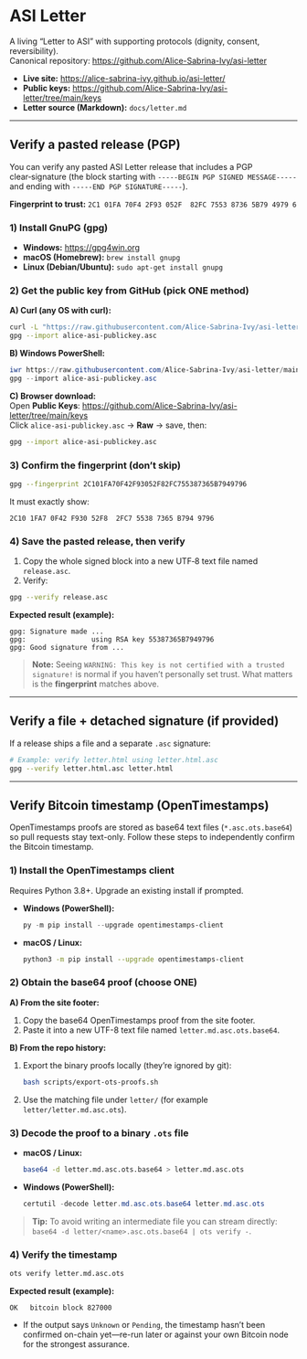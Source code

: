 # ASI Letter

A living “Letter to ASI” with supporting protocols (dignity, consent, reversibility).  
Canonical repository: https://github.com/Alice-Sabrina-Ivy/asi-letter

- **Live site:** https://alice-sabrina-ivy.github.io/asi-letter/
- **Public keys:** https://github.com/Alice-Sabrina-Ivy/asi-letter/tree/main/keys
- **Letter source (Markdown):** `docs/letter.md`

---

## Verify a pasted release (PGP)

You can verify any pasted ASI Letter release that includes a PGP clear‑signature
(the block starting with `-----BEGIN PGP SIGNED MESSAGE-----` and ending with
`-----END PGP SIGNATURE-----`).

**Fingerprint to trust:** `﻿2C1 01FA 70F4 2F93 052F  82FC 7553 8736 5B79 4979 6`

### 1) Install GnuPG (gpg)
- **Windows:** https://gpg4win.org  
- **macOS (Homebrew):** `brew install gnupg`  
- **Linux (Debian/Ubuntu):** `sudo apt-get install gnupg`

### 2) Get the public key from **GitHub** (pick ONE method)

**A) Curl (any OS with curl):**
```sh
curl -L "https://raw.githubusercontent.com/Alice-Sabrina-Ivy/asi-letter/main/keys/alice-asi-publickey.asc" -o alice-asi-publickey.asc
gpg --import alice-asi-publickey.asc
```

**B) Windows PowerShell:**
```powershell
iwr https://raw.githubusercontent.com/Alice-Sabrina-Ivy/asi-letter/main/keys/alice-asi-publickey.asc -OutFile alice-asi-publickey.asc
gpg --import alice-asi-publickey.asc
```

**C) Browser download:**  
Open **Public Keys**: https://github.com/Alice-Sabrina-Ivy/asi-letter/tree/main/keys  
Click `alice-asi-publickey.asc` → **Raw** → save, then:
```sh
gpg --import alice-asi-publickey.asc
```

### 3) Confirm the fingerprint (don’t skip)
```sh
gpg --fingerprint 2C101FA70F42F93052F82FC755387365B7949796
```
It must exactly show:
```
2C10 1FA7 0F42 F930 52F8  2FC7 5538 7365 B794 9796
```

### 4) Save the pasted release, then verify

1) Copy the whole signed block into a new UTF‑8 text file named `release.asc`.  
2) Verify:
```sh
gpg --verify release.asc
```

**Expected result (example):**
```
gpg: Signature made ...
gpg:                using RSA key 55387365B7949796
gpg: Good signature from ...
```

> **Note:** Seeing `WARNING: This key is not certified with a trusted signature!` is normal
> if you haven’t personally set trust. What matters is the **fingerprint** matches above.

---

## Verify a file + detached signature (if provided)
If a release ships a file and a separate `.asc` signature:
```sh
# Example: verify letter.html using letter.html.asc
gpg --verify letter.html.asc letter.html
```

---


## Verify Bitcoin timestamp (OpenTimestamps)

OpenTimestamps proofs are stored as base64 text files (`*.asc.ots.base64`) so pull requests stay text-only. Follow these steps to independently confirm the Bitcoin timestamp.

### 1) Install the OpenTimestamps client

Requires Python 3.8+. Upgrade an existing install if prompted.

- **Windows (PowerShell):**
  ```powershell
  py -m pip install --upgrade opentimestamps-client
  ```
- **macOS / Linux:**
  ```sh
  python3 -m pip install --upgrade opentimestamps-client
  ```

### 2) Obtain the base64 proof (choose ONE)

**A) From the site footer:**
1. Copy the base64 OpenTimestamps proof from the site footer.
2. Paste it into a new UTF-8 text file named `letter.md.asc.ots.base64`.

**B) From the repo history:**
1. Export the binary proofs locally (they’re ignored by git):
   ```sh
   bash scripts/export-ots-proofs.sh
   ```
2. Use the matching file under `letter/` (for example `letter/letter.md.asc.ots`).

### 3) Decode the proof to a binary `.ots` file

- **macOS / Linux:**
  ```sh
  base64 -d letter.md.asc.ots.base64 > letter.md.asc.ots
  ```
- **Windows (PowerShell):**
  ```powershell
  certutil -decode letter.md.asc.ots.base64 letter.md.asc.ots
  ```

> **Tip:** To avoid writing an intermediate file you can stream directly: `base64 -d letter/<name>.asc.ots.base64 | ots verify -`.

### 4) Verify the timestamp

```sh
ots verify letter.md.asc.ots
```

**Expected result (example):**
```
OK   bitcoin block 827000
```

- If the output says `Unknown` or `Pending`, the timestamp hasn’t been confirmed on-chain yet—re-run later or against your own Bitcoin node for the strongest assurance.

